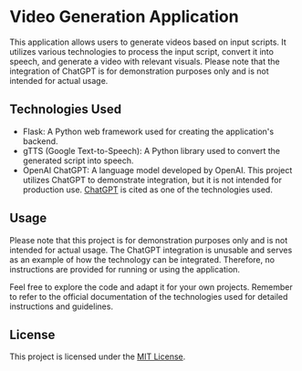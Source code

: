# Video Generation Application

This application allows users to generate videos based on input scripts. It utilizes various technologies to process the input script, convert it into speech, and generate a video with relevant visuals. Please note that the integration of ChatGPT is for demonstration purposes only and is not intended for actual usage.

## Technologies Used

- Flask: A Python web framework used for creating the application's backend.
- gTTS (Google Text-to-Speech): A Python library used to convert the generated script into speech.
- OpenAI ChatGPT: A language model developed by OpenAI. This project utilizes ChatGPT to demonstrate integration, but it is not intended for production use. [ChatGPT](https://openai.com/research/chatgpt) is cited as one of the technologies used.

## Usage

Please note that this project is for demonstration purposes only and is not intended for actual usage. The ChatGPT integration is unusable and serves as an example of how the technology can be integrated. Therefore, no instructions are provided for running or using the application.

Feel free to explore the code and adapt it for your own projects. Remember to refer to the official documentation of the technologies used for detailed instructions and guidelines.

## License

This project is licensed under the [MIT License](LICENSE).
